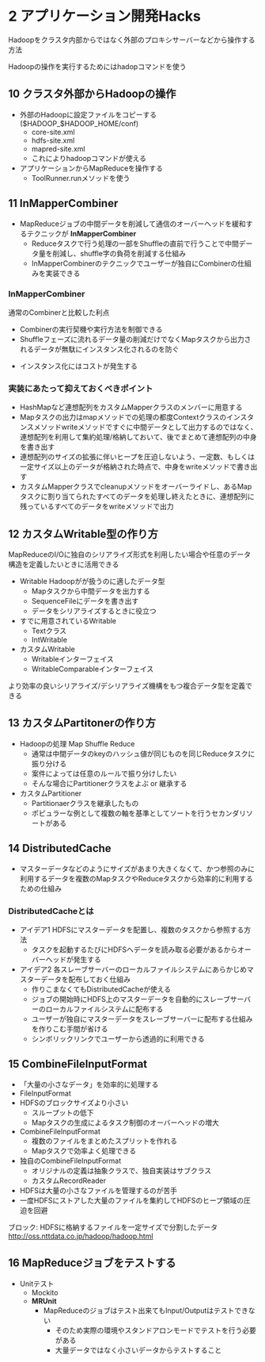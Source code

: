 # 2 アプリケーション開発Hacks

Hadoopをクラスタ内部からではなく外部のプロキシサーバーなどから操作する方法

Hadoopの操作を実行するためにはhadopコマンドを使う

## 10 クラスタ外部からHadoopの操作

- 外部のHadoopに設定ファイルをコピーする($HADOOP_$HADOOP_HOME/conf)
    - core-site.xml
    - hdfs-site.xml
    - mapred-site.xml
    - これによりhadoopコマンドが使える
- アプリケーションからMapReduceを操作する
    - ToolRunner.runメソッドを使う

## 11 InMapperCombiner

- MapReduceジョブの中間データを削減して通信のオーバーヘッドを緩和するテクニックが **InMapperCombiner**
    - Reduceタスクで行う処理の一部をShuffleの直前で行うことで中間データ量を削減し、shuffle字の負荷を削減する仕組み
    - InMapperCombinerのテクニックでユーザーが独自にCombinerの仕組みを実装できる

### InMapperCombiner

通常のCombinerと比較した利点

+ Combinerの実行契機や実行方法を制御できる
+ Shuffleフェーズに流れるデータ量の削減だけでなくMapタスクから出力されるデータが無駄にインスタンス化されるのを防ぐ

- インスタンス化にはコストが発生する

### 実装にあたって抑えておくべきポイント

+ HashMapなど連想配列をカスタムMapperクラスのメンバーに用意する
+ Mapタスクの出力はmapメソッドでの処理の都度Contextクラスのインスタンスメソッドwriteメソッドですぐに中間データとして出力するのではなく、連想配列を利用して集約処理/格納しておいて、後でまとめて連想配列の中身を書き出す
+ 連想配列のサイズの拡張に伴いヒープを圧迫しないよう、一定数、もしくは一定サイズ以上のデータが格納された時点で、中身をwriteメソッドで書き出す
+ カスタムMapperクラスでcleanupメソッドをオーバーライドし、あるMapタスクに割り当てられたすべてのデータを処理し終えたときに、連想配列に残っているすべてのデータをwriteメソッドで出力

## 12 カスタムWritable型の作り方

MapReduceのI/Oに独自のシリアライズ形式を利用したい場合や任意のデータ構造を定義したいときに活用できる

- Writable Hadoopがが扱うのに適したデータ型
    - Mapタスクから中間データを出力する
    - SequenceFileにデータを書き出す
    - データをシリアライズするときに役立つ
- すでに用意されているWritable
    - Textクラス
    - IntWritable
- カスタムWritable
    - Writableインターフェイス
    - WritableComparableインターフェイス

より効率の良いシリアライズ/デシリアライズ機構をもつ複合データ型を定義できる

## 13 カスタムPartitonerの作り方

- Hadoopの処理 Map Shuffle Reduce
    - 通常は中間データのkeyのハッシュ値が同じものを同じReduceタスクに振り分ける
    - 案件によっては任意のルールで振り分けしたい
    - そんな場合にPartitionerクラスをよぶ or 継承する
- カスタムPartitioner
    - Partitionaerクラスを継承したもの
    - ポピュラーな例として複数の軸を基準としてソートを行うセカンダリソートがある

## 14 DistributedCache

- マスターデータなどのようにサイズがあまり大きくなくて、かつ参照のみに利用するデータを複数のMapタスクやReduceタスクから効率的に利用するための仕組み

### DistributedCacheとは

- アイデア1 HDFSにマスターデータを配置し、複数のタスクから参照する方法
    - タスクを起動するたびにHDFSへデータを読み取る必要があるからオーバーヘッドが発生する
- アイデア2 各スレーブサーバーのローカルファイルシステムにあらかじめマスターデータを配布しておく仕組み
    - 作りこまなくてもDistributedCacheが使える
    - ジョブの開始時にHDFS上のマスターデータを自動的にスレーブサーバーのローカルファイルシステムに配布する
    - ユーザーが独自にマスターデータをスレーブサーバーに配布する仕組みを作りこむ手間が省ける
    - シンボリックリンクでユーザーから透過的に利用できる

## 15 CombineFileInputFormat

- 「大量の小さなデータ」を効率的に処理する
- FileInputFormat
- HDFSのブロックサイズより小さい
    - スループットの低下
    - Mapタスクの生成によるタスク制御のオーバーヘッドの増大
- CombineFileInputFormat
    - 複数のファイルをまとめたスプリットを作れる
    - Mapタスクで効率よく処理できる
- 独自のCombineFileInputFormat
    - オリジナルの定義は抽象クラスで、独自実装はサブクラス
    - カスタムRecordReader
- HDFSは大量の小さなファイルを管理するのが苦手
- 一度HDFSにストアした大量のファイルを集約してHDFSのヒープ領域の圧迫を回避

ブロック: HDFSに格納するファイルを一定サイズで分割したデータ http://oss.nttdata.co.jp/hadoop/hadoop.html

## 16 MapReduceジョブをテストする

- Unitテスト
    - Mockito
    - **MRUnit**
        - MapReduceのジョブはテスト出来てもInput/Outputはテストできない
            - そのため実際の環境やスタンドアロンモードでテストを行う必要がある
            - 大量データではなく小さいデータからテストすること
